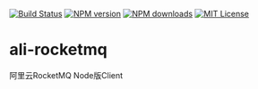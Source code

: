 [![Build Status](https://travis-ci.com/jasonwwl/ali-rocketmq.svg?branch=master)](https://travis-ci.com/jasonwwl/ali-rocketmq)
[![NPM version](http://img.shields.io/npm/v/ali-rocketmq.svg?style=flat)](https://npmjs.org/package/ali-rocketmq)
[![NPM downloads](http://img.shields.io/npm/dm/ali-rocketmq.svg?style=flat)](https://npmcharts.com/compare/ali-rocketmq?minimal=true)
[![MIT License](http://img.shields.io/badge/license-MIT-blue.svg?style=flat)](LICENSE)


# ali-rocketmq
阿里云RocketMQ Node版Client
